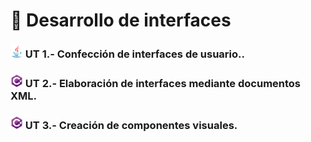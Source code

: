 # 📌 Desarrollo de interfaces

<h3 align="left"><img src="https://raw.githubusercontent.com/devicons/devicon/master/icons/java/java-original.svg" alt="csharp" width="20" height="20"/> UT 1.- Confección de interfaces de usuario.. </h3>
<h3 align="left"><img src="https://raw.githubusercontent.com/devicons/devicon/master/icons/csharp/csharp-original.svg" alt="csharp" width="20" height="20"/> UT 2.- Elaboración de interfaces mediante documentos XML. </h3>
<h3 align="left"><img src="https://raw.githubusercontent.com/devicons/devicon/master/icons/csharp/csharp-original.svg" alt="csharp" width="20" height="20"/> UT 3.- Creación de componentes visuales. </h3>
